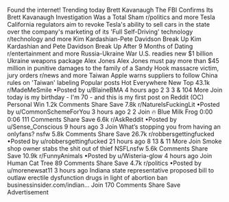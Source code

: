 Found the internet!
Trending today
Brett Kavanaugh
The FBI Confirms Its Brett Kavanaugh Investigation Was a Total Sham
r/politics and more
Tesla
California regulators aim to revoke Tesla's ability to sell cars in the state over the company's marketing of its 'Full Self-Driving' technology
r/technology and more
Kim Kardashian-Pete Davidson Break Up
Kim Kardashian and Pete Davidson Break Up After 9 Months of Dating
r/entertainment and more
Russia-Ukraine War
U.S. readies new $1 billion Ukraine weapons package
Alex Jones
Alex Jones must pay more than $45 million in punitive damages to the family of a Sandy Hook massacre victim, jury orders
r/news and more
Taiwan
Apple warns suppliers to follow China rules on 'Taiwan' labeling
Popular posts
Hot
Everywhere
New
Top
43.1k
r/MadeMeSmile
•Posted by
u/BlaineBMA
4 hours ago
2
3
3
& 104 More
Join
today is my birthday - I'm 70 - and this is my first post on Reddit (OC)
 Personal Win 
1.2k Comments
Share
Save
7.8k
r/NatureIsFuckingLit
•Posted by
u/CommonSchemeForYou
3 hours ago
2
2
Join
🔥 Blue Milk Frog
0:00
0:06
111 Comments
Share
Save
6.6k
r/AskReddit
•Posted by
u/Sense_Conscious
9 hours ago
3
Join
What’s stopping you from having an onlyfans?
nsfw
5.8k Comments
Share
Save
26.7k
r/robbersgettingfucked
•Posted by
u/robbersgettingfucked
21 hours ago
8
13
& 11 More
Join
Smoke shop owner stabs the shit out of thief
NSFLnsfw
5.6k Comments
Share
Save
10.9k
r/FunnyAnimals
•Posted by
u/Wisteria-glow
4 hours ago
Join
Human Cat Tree
89 Comments
Share
Save
4.7k
r/politics
•Posted by
u/morenewsat11
3 hours ago
Indiana state representative proposed bill to outlaw erectile dysfunction drugs in light of abortion ban
businessinsider.com/indian...
Join
170 Comments
Share
Save
Advertisement